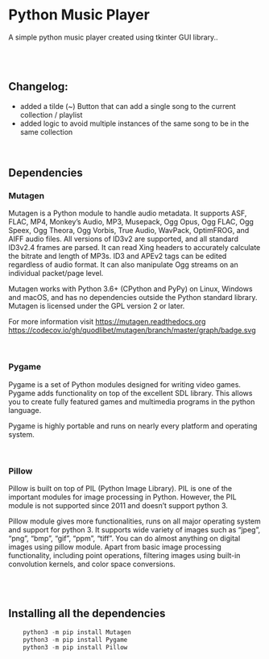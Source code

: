 # Python Music Player 

  A simple python music player created using tkinter GUI library..
  
<br> 
<br>
  
  
## Changelog: 
  - added a tilde (~) Button that can add a single song to the current collection / playlist
  - added logic to avoid multiple instances of the same song to be in the same collection
  
  <br>
  
  ## Dependencies
  
   ### Mutagen
    
   Mutagen is a Python module to handle audio metadata. It supports ASF, FLAC, MP4, Monkey’s Audio, MP3, Musepack, Ogg Opus, Ogg FLAC, Ogg Speex, Ogg Theora, Ogg Vorbis, True Audio, WavPack, OptimFROG, and AIFF audio files. All versions of ID3v2 are supported, and all standard ID3v2.4 frames are parsed. It can read Xing headers to accurately calculate the bitrate and length of MP3s. ID3 and APEv2 tags can be edited regardless of audio format. It can also manipulate Ogg streams on an individual packet/page level.

Mutagen works with Python 3.6+ (CPython and PyPy) on Linux, Windows and macOS, and has no dependencies outside the Python standard library. Mutagen is licensed under the GPL version 2 or later.

For more information visit https://mutagen.readthedocs.org
https://codecov.io/gh/quodlibet/mutagen/branch/master/graph/badge.svg

<br>

  ### Pygame
  
  Pygame is a set of Python modules designed for writing video games. Pygame adds functionality on top of the excellent SDL library. This allows you to create fully featured games and multimedia programs in the python language.

Pygame is highly portable and runs on nearly every platform and operating system.

<br>

  ### Pillow 
  
  Pillow is built on top of PIL (Python Image Library). PIL is one of the important modules for image processing in Python. However, the PIL module is not supported since 2011 and doesn’t support python 3.

Pillow module gives more functionalities, runs on all major operating system and support for python 3. It supports wide variety of images such as “jpeg”, “png”, “bmp”, “gif”, “ppm”, “tiff”. You can do almost anything on digital images using pillow module. Apart from basic image processing functionality, including point operations, filtering images using built-in convolution kernels, and color space conversions.

<br>
<br>

## Installing all the dependencies

  ```python
      python3 -m pip install Mutagen
      python3 -m pip install Pygame
      python3 -m pip install Pillow
  ```
